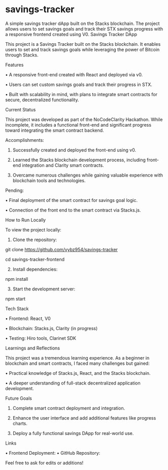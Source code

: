 # savings-tracker
A simple savings tracker dApp built on the Stacks blockchain. The project allows users to set savings goals and track their STX savings progress with a responsive frontend created using V0.
Savings Tracker DApp



This project is a Savings Tracker built on the Stacks blockchain. It enables users to set and track savings goals while leveraging the power of Bitcoin through Stacks.



Features

• A responsive front-end created with React and deployed via v0.

• Users can set custom savings goals and track their progress in STX.

• Built with scalability in mind, with plans to integrate smart contracts for secure, decentralized functionality.



Current Status



This project was developed as part of the NoCodeClarity Hackathon. While incomplete, it includes a functional front-end and significant progress toward integrating the smart contract backend.



Accomplishments:

1. Successfully created and deployed the front-end using v0.

2. Learned the Stacks blockchain development process, including front-end integration and Clarity smart contracts.

3. Overcame numerous challenges while gaining valuable experience with blockchain tools and technologies.



Pending:

• Final deployment of the smart contract for savings goal logic.

• Connection of the front end to the smart contract via Stacks.js.



How to Run Locally



To view the project locally:

1. Clone the repository:



git clone https://github.com/vybz954/savings-tracker

cd savings-tracker-frontend





2. Install dependencies:



npm install





3. Start the development server:



npm start



Tech Stack

• Frontend: React, V0

• Blockchain: Stacks.js, Clarity (in progress)

• Testing: Hiro tools, Clarinet SDK



Learnings and Reflections



This project was a tremendous learning experience. As a beginner in blockchain and smart contracts, I faced many challenges but gained:

• Practical knowledge of Stacks.js, React, and the Stacks blockchain.

• A deeper understanding of full-stack decentralized application development.



Future Goals

1. Complete smart contract deployment and integration.

2. Enhance the user interface and add additional features like progress charts.

3. Deploy a fully functional savings DApp for real-world use.



Links

• Frontend Deployment: [
](https://ldykyjvtrxu1qyzw.vercel.app)
• GitHub Repository: 


Feel free to ask for edits or additions!
